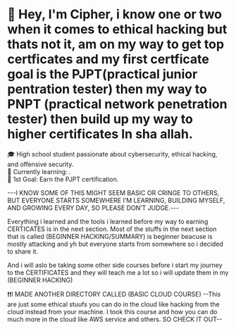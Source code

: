 # 👋 Hey, I'm Cipher, i know one or two when it comes to ethical hacking but thats not it, am on my way to get top certficates and my first certficate goal is the PJPT(practical junior pentration tester) then my way to PNPT (practical network penetration tester) then build up my way to higher certificates In sha allah.

🎓 High school student passionate about cybersecurity, ethical hacking, and offensive security.  
🔐 Currently learning: .  
🎯 1st Goal: Earn the PJPT certification.

---I KNOW SOME OF THIS MIGHT SEEM BASIC OR CRINGE TO OTHERS, BUT EVERYONE STARTS SOMEWHERE I’M LEARNING, BUILDING MYSELF, AND GROWING EVERY DAY, SO PLEASE DON’T JUDGE.---

Everything i learned and the tools i learned before my way to earning CERTICATES is in the next section.
Most of the stuffs in the next section that is called (BEGINNER HACKING/SUMMARY) is beginner beacuse is mostly attacking and yh but everyone starts from somewhere so i decided to
share it. 

And i will aslo be taking some other side courses before i start my journey to the CERTIFICATES and they will teach me a lot so i will update them in my (BEGINNER HACKING)

❗❗I MADE ANOTHER DIRECTORY CALLED (BASIC CLOUD COURSE) --This are just some ethical stuufs you can do in the cloud like hacking from the cloud instead from your machine.
I took this course and how you can do much more in the cloud like AWS service and others. SO CHECK IT OUT--

